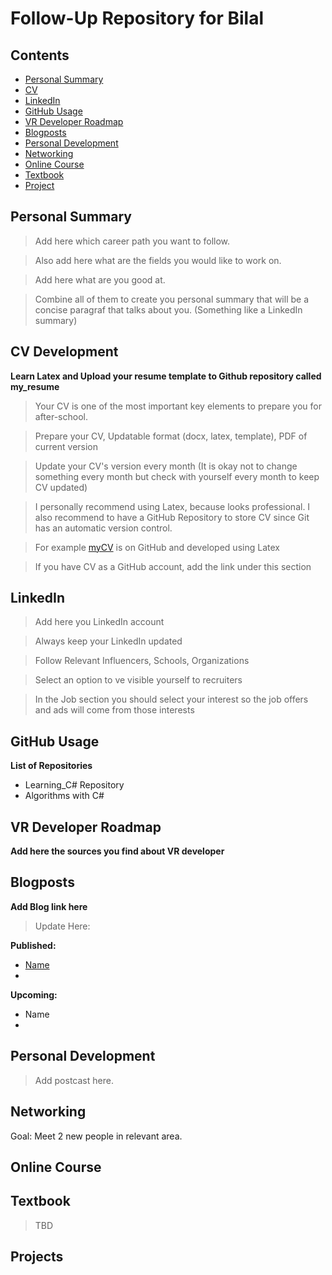 # Follow-Up Repository for Bilal

## Contents

- [Personal Summary](#personal-summary)
- [CV](#cv)
- [LinkedIn](#linkedin)
- [GitHub Usage](#github-usage)
- [VR Developer Roadmap](#vr-developer-roadmap)
- [Blogposts](#blogposts)
- [Personal Development](#personal-development)
- [Networking](#networking)
- [Online Course](#online-course)
- [Textbook](#textbook)
- [Project](#projects)


## Personal Summary

> Add here which career path you want to follow.

> Also add here what are the fields you would like to work on.

> Add here what are you good at.

> Combine all of them to create you personal summary that will be a concise paragraf that talks about you. (Something like a LinkedIn summary)

## CV Development

__Learn Latex and Upload your resume template to Github repository called my_resume__

> Your CV is one of the most important key elements to prepare you for after-school. 

> Prepare your CV, Updatable format (docx, latex, template), PDF of current version

> Update your CV's version every month (It is okay not to change something every month but check with yourself every month to keep CV updated)

> I personally recommend using Latex, because looks professional. I also recommend to have a GitHub Repository to store CV since Git has an automatic version control.

> For example [myCV](https://github.com/eneskemalergin/My_CV) is on GitHub and developed using Latex 

> If you have CV as a GitHub account, add the link under this section

## LinkedIn

> Add here you LinkedIn account

> Always keep your LinkedIn updated

> Follow Relevant Influencers, Schools, Organizations

> Select an option to ve visible yourself to recruiters

> In the Job section you should select your interest so the job offers and ads will come from those interests

## GitHub Usage

__List of Repositories__
- Learning_C# Repository
- Algorithms with C# 

## VR Developer Roadmap

__Add here the sources you find about VR developer__



## Blogposts

__Add Blog link here__

> Update Here:

__Published:__
- [Name](#link)
-

__Upcoming:__
- Name
-
## Personal Development

> Add postcast here.


## Networking

Goal: Meet 2 new people in relevant area.

## Online Course


## Textbook

> TBD

## Projects


